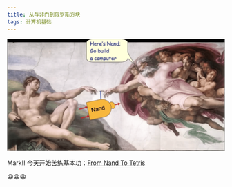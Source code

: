 ```yaml
---
title: 从与非门到俄罗斯方块
tags: 计算机基础
---
```


![adam_god_nand](/post_image/nand_start/adam_god_nand.png)

Mark!! 今天开始苦练基本功：[From Nand To Tetris](https://www.nand2tetris.org/) 

😀😀😀